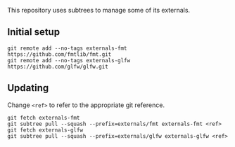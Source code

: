 This repository uses subtrees to manage some of its externals.

## Initial setup

```
git remote add --no-tags externals-fmt https://github.com/fmtlib/fmt.git
git remote add --no-tags externals-glfw https://github.com/glfw/glfw.git
```

## Updating

Change `<ref>` to refer to the appropriate git reference.

```
git fetch externals-fmt
git subtree pull --squash --prefix=externals/fmt externals-fmt <ref>
git fetch externals-glfw
git subtree pull --squash --prefix=externals/glfw externals-glfw <ref>
```
